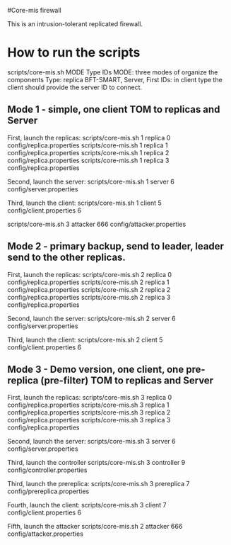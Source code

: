 #Core-mis firewall

This is an intrusion-tolerant replicated firewall.

# How to run the scripts
scripts/core-mis.sh MODE Type IDs
MODE: three modes of organize the components
Type: replica BFT-SMART, Server, First
IDs: in client type the client should provide the server ID to connect. 

## Mode 1 - simple, one client TOM to replicas and Server ####
First, launch the replicas:
scripts/core-mis.sh 1 replica 0 config/replica.properties
scripts/core-mis.sh 1 replica 1 config/replica.properties
scripts/core-mis.sh 1 replica 2 config/replica.properties
scripts/core-mis.sh 1 replica 3 config/replica.properties

Second, launch the server:
scripts/core-mis.sh 1 server 6 config/server.properties

Third, launch the client:
scripts/core-mis.sh 1 client 5 config/client.properties 6

scripts/core-mis.sh 3 attacker 666 config/attacker.properties 

## Mode 2 - primary backup, send to leader, leader send to the other replicas.
First, launch the replicas:
scripts/core-mis.sh 2 replica 0 config/replica.properties
scripts/core-mis.sh 2 replica 1 config/replica.properties
scripts/core-mis.sh 2 replica 2 config/replica.properties
scripts/core-mis.sh 2 replica 3 config/replica.properties

Second, launch the server:
scripts/core-mis.sh 2 server 6 config/server.properties

Third, launch the client:
scripts/core-mis.sh 2 client 5 config/client.properties 6


## Mode 3 - Demo version, one client, one pre-replica (pre-filter) TOM to replicas and Server ####
First, launch the replicas:
scripts/core-mis.sh 3 replica 0 config/replica.properties
scripts/core-mis.sh 3 replica 1 config/replica.properties
scripts/core-mis.sh 3 replica 2 config/replica.properties
scripts/core-mis.sh 3 replica 3 config/replica.properties

Second, launch the server: 
scripts/core-mis.sh 3 server 6 config/server.properties


Third, launch the controller
scripts/core-mis.sh 3 controller 9 config/controller.properties

Third, launch the prereplica:
scripts/core-mis.sh 3 prereplica 7 config/prereplica.properties


Fourth, launch the client:
scripts/core-mis.sh 3 client 7 config/client.properties 6


Fifth, launch the attacker
scripts/core-mis.sh 2 attacker 666 config/attacker.properties 

